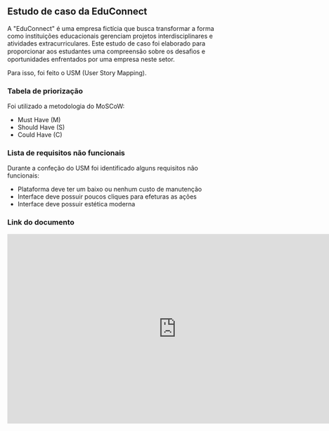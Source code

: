 ## Estudo de caso da EduConnect

A "EduConnect" é uma empresa fictícia que busca transformar a forma como instituições educacionais gerenciam projetos interdisciplinares e atividades extracurriculares. Este estudo de caso foi elaborado para proporcionar aos estudantes uma compreensão sobre os desaﬁos e oportunidades enfrentados por uma empresa neste setor.

Para isso, foi feito o USM (User Story Mapping).

### Tabela de priorização

Foi utilizado a metodologia do MoSCoW:

- Must Have (M)
- Should Have (S)
- Could Have (C)

### Lista de requisitos não funcionais

Durante a confeção do USM foi identificado alguns requisitos não funcionais:

- Plataforma deve ter um baixo ou nenhum custo de manutenção
- Interface deve possuir poucos cliques para efeturas as ações
- Interface deve possuir estética moderna


### Link do documento

<iframe width="768" height="432" src="https://miro.com/welcomeonboard/VmxFSzM0bHU2MkhuOW1vQlVkbnhyd0krZGRJMEJEM0R4bWc2U01VdnMycGNBZnJZVmcwb0h1YWRnWW5COEpWOVNaUEl3V3Uwazc1WUN3cHYvbkFGbWpTYy9qMHlCNEtzQ25PUWZsZEFIZERFNlhBUFlmdzFRK1hLdUFaT2txc0YhZQ==?share_link_id=627212575653" frameborder="0" scrolling="no" allow="fullscreen; clipboard-read; clipboard-write" allowfullscreen></iframe>
